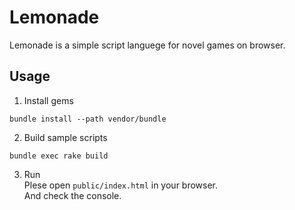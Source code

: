 Lemonade
========

Lemonade is a simple script languege for novel games on browser.


Usage
-----

1. Install gems
```
bundle install --path vendor/bundle
```

2. Build sample scripts
```
bundle exec rake build
```

3. Run  
Plese open `public/index.html` in your browser.  
And check the console.
